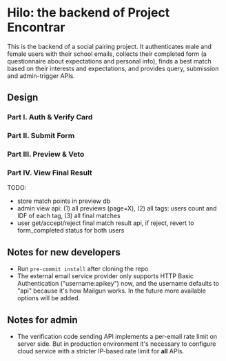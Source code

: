 # Hilo: the backend of Project Encontrar

This is the backend of a social pairing project. It authenticates male and female users with their school emails, collects their completed form (a questionnaire about expectations and personal info), finds a best match based on their interests and expectations, and provides query, submission and admin-trigger APIs.

## Design

### Part I. Auth & Verify Card

### Part II. Submit Form

### Part III. Preview & Veto

### Part IV. View Final Result

TODO:

- store match points in preview db
- admin view api: (1) all previews (page=X), (2) all tags: users count and IDF of each tag, (3) all final matches
- user get/accept/reject final match result api, if reject, revert to form_completed status for both users

## Notes for new developers

- Run `pre-commit install` after cloning the repo
- The external email service provider only supports HTTP Basic Authentication ("username:apikey") now, and the username defaults to "api" because it's how Mailgun works. In the future more available options will be added.

## Notes for admin

- The verification code sending API implements a per-email rate limit on server side. But in production environment it's necessary to configure cloud service with a stricter IP-based rate limit for **all** APIs.

